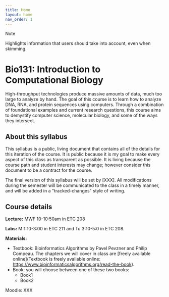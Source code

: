 ```yaml
---
title: Home
layout: home
nav_order: 1
---
```


> [!NOTE]  
> Highlights information that users should take into account, even when skimming.

# Bio131: Introduction to Computational Biology

High-throughput technologies produce massive amounts of data, much too large to analyze by hand. The goal of this course is to learn how to analyze DNA, RNA, and protein sequences using computers. Through a combination of foundational examples and current research questions, this course aims to demystify computer science, molecular biology, and some of the ways they intersect.

## About this syllabus

This syllabus is a public, living document that contains all of the details for this iteration of the course. It is public because it is my goal to make every aspect of this class as transparent as possible. It is living because the course path and student interests may change; however consider this document to be a contract for the course.

The final version of this syllabus will be set by [XXX].  All modifications during the semester will be communicated to the class in a timely manner, and will be added in a "tracked-changes" style of writing.  

## Course details

**Lecture:** MWF 10-10:50am in ETC 208

**Labs:** M 1:10-3:00 in ETC 211 and Tu 3:10-5:0 in ETC 208.

**Materials:**
- Textbook: Bioinformatics Algorithms by Pavel Pevzner and Philip Compeau. The chapters we will cover in class are [freely available online](Textbook is freely available online: https://www.bioinformaticsalgorithms.org/read-the-book).
- Book: you will choose between one of these two books:
  - Book1
  - Book2

Moodle: XXX
